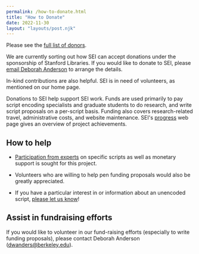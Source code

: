 ```yaml
---
permalink: /how-to-donate.html
title: "How to Donate"
date: 2022-11-30
layout: "layouts/post.njk"
---
```


Please see the [full list of donors](donors.html).

We are currently sorting out how SEI can accept donations under the sponsorship of Stanford Libraries. If you would like to donate to SEI, please [email Deborah Anderson](mailto:dwanders@berkeley.edu) to arrange the details.

In-kind contributions are also helpful. SEI is in need of volunteers, as mentioned on our home page.

Donations to SEI help support SEI work. Funds are used primarily to pay script encoding specialists and graduate students to do research, and write script proposals on a per-script basis. Funding also covers research-related travel, administrative costs, and website maintenance. SEI's [progress](https://linguistics.berkeley.edu/sei/progress-overview.html) web page gives an overview of project achievements.


## How to help

- [Participation from experts](scripts-to-encode.html) on specific scripts as well as monetary support is sought for this project.

- Volunteers who are willing to help pen funding proposals would also be greatly appreciated.

- If you have a particular interest in or information about an unencoded script, [please let us know](mailto:dwanders@berkeley.edu)!

## Assist in fundraising efforts

If you would like to volunteer in our fund-raising efforts (especially to write funding proposals), please contact Deborah Anderson (<dwanders@berkeley.edu>).